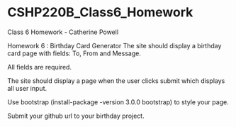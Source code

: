 # CSHP220B_Class6_Homework
Class 6 Homework - Catherine Powell

Homework 6 : Birthday Card Generator
The site should display a birthday card page with fields: To, From and Message.

All fields are required.

The site should display a page when the user clicks submit which displays all user input.

Use bootstrap (install-package -version 3.0.0 bootstrap) to style your page.

Submit your github url to your birthday project.
